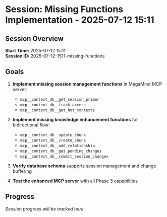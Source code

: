 # Session: Missing Functions Implementation - 2025-07-12 15:11

## Session Overview

**Start Time:** 2025-07-12 15:11  
**Session ID:** 2025-07-12-1511-missing-functions

## Goals

1. **Implement missing session management functions** in MegaMind MCP server:
   - `mcp__context_db__get_session_primer`
   - `mcp__context_db__track_access`
   - `mcp__context_db__get_hot_contexts`

2. **Implement missing knowledge enhancement functions** for bidirectional flow:
   - `mcp__context_db__update_chunk`
   - `mcp__context_db__create_chunk`
   - `mcp__context_db__add_relationship`
   - `mcp__context_db__get_pending_changes`
   - `mcp__context_db__commit_session_changes`

3. **Verify database schema** supports session management and change buffering

4. **Test the enhanced MCP server** with all Phase 3 capabilities

## Progress

*Session progress will be tracked here*
